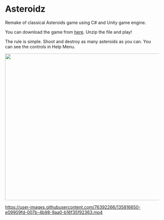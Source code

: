 # Asteroidz
Remake of classical Asteroids game using C# and Unity game engine.

You can download the game from [here](https://drive.google.com/drive/folders/1OG5ibOWF6V6RIvXnCakpY_PR0AbERJ6E?usp=sharing). Unzip the file and play!

The rule is simple. Shoot and destroy as many asteroids as you can. You can see the controls in Help Menu.

<img src="https://user-images.githubusercontent.com/76392266/135817109-0ae49c24-22ce-40d3-9a7e-05acb808788f.png" width=855 height=480>

https://user-images.githubusercontent.com/76392266/135816650-e09909fd-007b-4b98-9aa0-b16f35f92363.mp4

